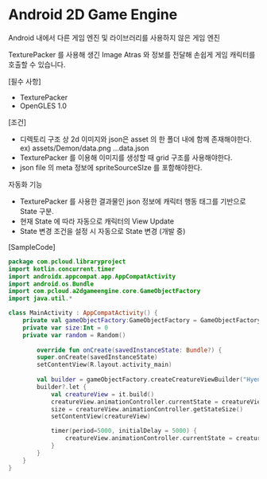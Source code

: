 # Android 2D Game Engine

Android 내에서 다른 게임 엔진 및 라이브러리를 사용하지 않은 게임 엔진

TexturePacker 를 사용해 생긴 Image Atras 와 정보를 전달해 손쉽게 게임 캐릭터를 호출할 수 있습니다.



[필수 사항]

- TexturePacker
- OpenGLES 1.0



[조건]

- 디렉토리 구조 상 2d 이미지와 json은 asset 의 한 폴더 내에 함께 존재해야한다.  ex) assets/Demon/data.png   ...data.json
- TexturePacker 를 이용해 이미지를 생성할 때 grid 구조를 사용해야한다.
- json file 의 meta 정보에 spriteSourceSIze 를 포함해야한다.



자동화 기능

- TexturePacker 를 사용한 결과물인 json 정보에 캐릭터 행동 태그를 기반으로 State 구분.
- 현재 State 에 따라 자동으로 캐릭터의 View Update
- State 변경 조건을 설정 시 자동으로 State 변경 (개발 중)



[SampleCode]

```kotlin
package com.pcloud.libraryproject
import kotlin.concurrent.timer
import androidx.appcompat.app.AppCompatActivity
import android.os.Bundle
import com.pcloud.a2dgameengine.core.GameObjectFactory
import java.util.*

class MainActivity : AppCompatActivity() {
    private val gameObjectFactory:GameObjectFactory = GameObjectFactory(this)
    private var size:Int = 0
    private var random = Random()
    
        override fun onCreate(savedInstanceState: Bundle?) {
        super.onCreate(savedInstanceState)
        setContentView(R.layout.activity_main)
        
        val builder = gameObjectFactory.createCreatureViewBuilder("Hyena")
        builder?.let {
            val creatureView = it.build()
            creatureView.animationController.currentState = creatureView.animationController.getState("Attack")[0]
            size = creatureView.animationController.getStateSize()
            setContentView(creatureView)

            timer(period=5000, initialDelay = 5000) {
                creatureView.animationController.currentState = creatureView.animationController.getState(random.nextInt(size))
            }
        }
    }
}
```

